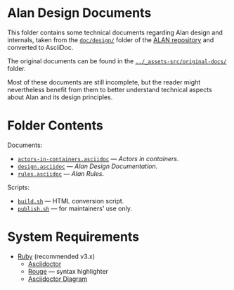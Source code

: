 # Alan Design Documents

This folder contains some technical documents regarding Alan design and internals, taken from the [`doc/design/`][doc/design/] folder of the [ALAN repository] and converted to AsciiDoc.

The original documents can be found in the [`../_assets-src/original-docs/`][original-docs/] folder.

Most of these documents are still incomplete, but the reader might nevertheless benefit from them to better understand technical aspects about Alan and its design principles.

# Folder Contents

Documents:

- [`actors-in-containers.asciidoc`][actors.adoc] — _Actors in containers_.
- [`design.asciidoc`][design.adoc] — _Alan Design Documentation_.
- [`rules.asciidoc`][rules.adoc] — _Alan Rules_.

Scripts:

- [`build.sh`][build.sh] — HTML conversion script.
- [`publish.sh`][publish.sh] — for maintainers' use only.

# System Requirements

- [Ruby]  (recommended v3.x)
    + [Asciidoctor]
    + [Rouge] — syntax highlighter
    + [Asciidoctor Diagram]

<!-----------------------------------------------------------------------------
                               REFERENCE LINKS
------------------------------------------------------------------------------>

[ALAN repository]: https://github.com/alan-if/alan/ "Visit the Alan source repository on GitHub"
[doc/design/]: https://github.com/alan-if/alan/tree/master/doc/design/

<!-- dependencies -->

[Ruby]: https://www.ruby-lang.org "Visit Ruby website"
[Asciidoctor]: https://github.com/asciidoctor/asciidoctor "Asciidoctor (Ruby Gem) repository on GitHub"
[Rouge]: https://github.com/rouge-ruby/rouge "Rouge (Ruby Gem) repository on GitHub"
[Asciidoctor Diagram]: https://github.com/asciidoctor/asciidoctor-diagram "Asciidoctor Diagram (Ruby Gem) repository on GitHub"

<!-- project files and folders -->

[original-docs/]: ../_assets-src/original-docs/ "Navigate to original documents folder"

[actors.adoc]: ./actors-in-containers.asciidoc "View source document"
[design.adoc]: ./design.asciidoc "View source document"
[rules.adoc]: ./rules.asciidoc "View source document"

[build.sh]: ./build.sh "View source script"
[publish.sh]: ./publish.sh "View source script"

<!-- EOF -->
